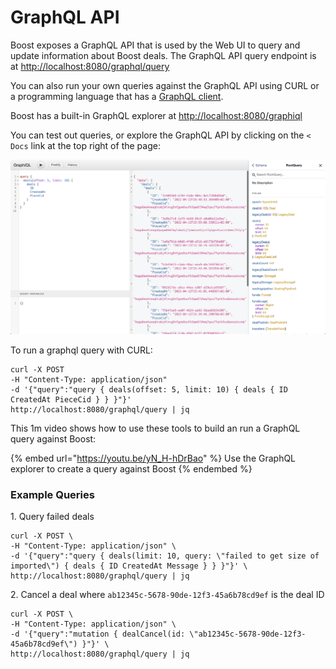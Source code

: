 # GraphQL API

Boost exposes a GraphQL API that is used by the Web UI to query and update information about Boost deals. The GraphQL API query endpoint is at [http://localhost:8080/graphql/query](http://localhost:8080/graphql/query)

You can also run your own queries against the GraphQL API using CURL or a programming language that has a [GraphQL client](https://graphql.org/code/).

Boost has a built-in GraphQL explorer at [http://localhost:8080/graphiql](http://localhost:8080/graphiql)

You can test out queries, or explore the GraphQL API by clicking on the `< Docs` link at the top right of the page:

![](<.gitbook/assets/Screen Shot 2022-04-21 at 10.06.16 AM.png>)

To run a graphql query with CURL:

```
curl -X POST
-H "Content-Type: application/json"
-d '{"query":"query { deals(offset: 5, limit: 10) { deals { ID CreatedAt PieceCid } } }"}'
http://localhost:8080/graphql/query | jq
```

This 1m video shows how to use these tools to build an run a GraphQL query against Boost:

{% embed url="https://youtu.be/yN_H-hDrBao" %}
Use the GraphQL explorer to create a query against Boost
{% endembed %}

### Example Queries

1\. Query failed deals

```
curl -X POST \
-H "Content-Type: application/json" \
-d '{"query":"query { deals(limit: 10, query: \"failed to get size of imported\") { deals { ID CreatedAt Message } } }"}' \
http://localhost:8080/graphql/query | jq
```

2\. Cancel a deal where `ab12345c-5678-90de-12f3-45a6b78cd9ef` is the deal ID

```
curl -X POST \
-H "Content-Type: application/json" \
-d '{"query":"mutation { dealCancel(id: \"ab12345c-5678-90de-12f3-45a6b78cd9ef\") }"}' \
http://localhost:8080/graphql/query | jq
```
